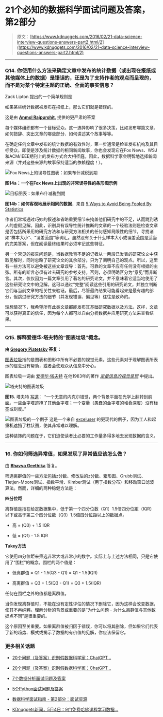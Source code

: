 # 21个必知的数据科学面试问题及答案，第2部分

> 原文：[https://www.kdnuggets.com/2016/02/21-data-science-interview-questions-answers-part2.html/2](https://www.kdnuggets.com/2016/02/21-data-science-interview-questions-answers-part2.html/2)

* * *

### Q14. 你使用什么方法来确定文章中发布的统计数据（或出现在报纸或其他媒体上的数据）是错误的，还是为了支持作者的观点而呈现的，而不是对某个特定主题的正确、全面的事实信息？

Zack Lipton 提出的一个简单规则是

如果某些统计数据被发布在报纸上，那么它们就是错误的。

这是由 [**Anmol Rajpurohit**.](/author/anmol-rajpurohit) 提供的更严肃的答案

每个媒体组织都有一个目标受众。这一选择影响了很多决策，比如发布哪篇文章、如何措辞、突出文章的哪些部分、如何讲述某个故事等等。

在确定任何文章中发布的统计数据的有效性时，第一步通常是检查发布机构及其目标受众。即使是涉及统计数据的相同新闻故事，你也会发现它在Fox News、WSJ和ACM/IEEE期刊上的发布方式会大相径庭。因此，数据科学家会明智地选择新闻来源（并对这些来源的故事保持适当的依赖程度！）。

![Fox News上的误导性图表：如果布什减税到期](../Images/eb886ced5bdb342f16550bf377a9e77b.png)

**图14a：一个在Fox News上出现的非常误导性的条形图示例**

![目标图表：如果布什减税到期](../Images/f50f650eb9fee02ec09e8b314ceff44d.png)

**图14b：如何客观地展示相同的数据**，来自 [5 Ways to Avoid Being Fooled By Statistics](http://www.iacquire.com/blog/5-ways-to-avoid-being-fooled-by-statistics)

作者们常常通过巧妙的叙述和省略重要细节来掩盖他们研究中的不足，从而跳到诱人的虚假见解。因此，识别具有误导性统计推断的文章的一个经验法则是检查文章是否包括所采用的研究方法和与研究方法相关的任何感知局限性的细节。寻找诸如“样本大小”、“误差范围”等词汇。虽然没有关于什么样本大小或误差范围是适当的完美答案，但在阅读最终结果时必须牢记这些特征。

另一个常见的报告问题是，当数据教育不足的记者从一两段已发表的研究论文中获取见解时，同时忽略了研究论文的其余部分，只为了阐明自己的观点。所以，这里有一些方法可以避免被这些文章误导：首先，可靠的文章不应有任何没有根据的主张。所有的断言必须有过去研究的参考支持。否则，必须明确区分为“意见”而非断言。其次，仅仅因为一篇文章引用了著名的研究论文，并不意味着它适当地使用了这些研究论文中的见解。这可以通过“完整”阅读这些引用的研究论文，并独立判断它们与当前文章的相关性来验证。最后，尽管最终结果可能看起来是最有趣的部分，但跳过研究方法的细节（并发现错误、偏见等）往往是致命的。

理想情况下，我希望所有此类文章都能发布其基础研究数据以及方法。这样，文章可以获得真正的信任，因为每个人都可以自由分析数据并应用研究方法来查看结果。

* * *

### Q15\. 解释爱德华·塔夫特的“图表垃圾”概念。

**由 [Gregory Piatetsky](/author/gregory-piatetsky) 答复：**

[图表垃圾](https://en.wikipedia.org/wiki/Chartjunk)指的是图表和图形中所有不必要的视觉元素，这些元素对于理解图表所表示的信息没有帮助，或者会使观众从信息中分心。

图表垃圾一词由 [爱德华·塔夫特](https://en.wikipedia.org/wiki/Edward_Tufte) 在他1983年的著作 [*定量信息的视觉呈现*](http://www.edwardtufte.com/tufte/books_vdqi) 中提出。

![塔夫特的图表垃圾](../Images/58fd299951b23cd3ee4c376d8e9eb172.png)

**图15.** 塔夫特 [写道](http://www.edwardtufte.com/bboard/q-and-a-fetch-msg?msg_id=00040Z)： “一个无意的内克尔错觉，两个背景平面在光学上翻转到前面。一些金字塔遮掩了其他金字塔；一个变量（愚蠢的金字塔的堆叠深度）没有标签或刻度。”

![图表垃圾的一个例子](../Images/d820b8880a509dedff5ca4830b27fd82.png) 这是一个来自 [exceluser](http://exceluser.com/blog/1133/good-examples-of-bad-charts-chart-junk-from-a-surprising-source.html) 的更现代的例子，因为工人和起重机遮挡了柱状图，使其非常难以理解。

这种装饰的问题在于，它们迫使读者比必要的工作量多得多地去发现数据的含义。

* * *

### 16\. 你如何筛选异常值，如果发现了异常值应该怎么做？

由 [**Bhavya Geethika**](/author/geethika) 答复。

筛选离群值的一些方法包括z分数、修改后的z分数、箱形图、Grubb测试、Tietjen-Moore测试、指数平滑、Kimber测试（用于指数分布）和移动窗口滤波算法。然而，详细的两种稳健方法是：

**四分位距**

离群值是指在给定数据集中，低于第一个四分位数（Q1）1.5倍四分位距（IQR）以下或高于第三个四分位数（Q3）1.5倍四分位距以上的数据点。

+   高 = (Q3) + 1.5 IQR

+   低 = (Q1) - 1.5 IQR

**Tukey方法**

它使用四分位距来筛选非常大或非常小的数字。实际上与上述方法相同，只是它使用了“围栏”的概念。围栏的两个值是：

+   低离群值 = Q1 - 1.5(Q3 - Q1) = Q1 - 1.5(IQR)

+   高离群值 = Q3 + 1.5(Q3 - Q1) = Q3 + 1.5(IQR)

任何在围栏之外的值都是离群值。

当你发现离群值时，不能在没有定性评估的情况下删除它，因为这样会改变数据，使其不再纯粹。理解分析的背景或重要的是“为什么问题 - 为什么离群值与其他数据点不同”是很重要的。

这个原因至关重要。如果离群值被归因于错误，你可以将其删除，但如果它们代表了新的趋势、模式或揭示了数据的有价值的见解，你应该保留它。

### 更多相关话题

+   [20个问题（及答案）识别假数据科学家：ChatGPT…](https://www.kdnuggets.com/2023/01/20-questions-detect-fake-data-scientists-chatgpt-1.html)

+   [20个问题（及答案）识别假数据科学家：ChatGPT…](https://www.kdnuggets.com/2023/02/20-questions-detect-fake-data-scientists-chatgpt-2.html)

+   [7个数据分析面试问题及答案](https://www.kdnuggets.com/2022/09/7-data-analytics-interview-questions-answers.html)

+   [5个Python面试问题及答案](https://www.kdnuggets.com/2022/09/5-python-interview-questions-answers.html)

+   [数据科学面试指南 - 第2部分：面试资源](https://www.kdnuggets.com/2022/04/data-science-interview-guide-part-2-interview-resources.html)

+   [KDnuggets新闻，5月4日：9门免费哈佛课程学习数据…](https://www.kdnuggets.com/2022/n18.html)

